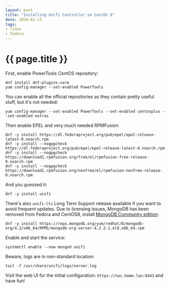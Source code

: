 ```yaml
---
layout: post
title: "Installing Unifi Controller on CentOS 8"
date: 2020-01-13
tags:
- linux
- fedora
---
```

{{ page.title }}
================

First, enable PowerTools CentOS repository:

    dnf install dnf-plugins-core
    yum config-manager --set-enabled PowerTools

You can enable all the official repositories as they contain pretty useful
stuff, but it's not needed:

    yum config-manager --set-enabled PowerTools --set-enabled centosplus --set-enabled extras

Then enable EPEL and very much needed RPMFusion:

    dnf -y install https://dl.fedoraproject.org/pub/epel/epel-release-latest-8.noarch.rpm
    dnf -y install --nogpgcheck https://dl.fedoraproject.org/pub/epel/epel-release-latest-8.noarch.rpm
    dnf -y install --nogpgcheck https://download1.rpmfusion.org/free/el/rpmfusion-free-release-8.noarch.rpm
    dnf -y install --nogpgcheck https://download1.rpmfusion.org/nonfree/el/rpmfusion-nonfree-release-8.noarch.rpm

And you guessed it:

    dnf -y install unifi

There's also `unifi-lts` Long Term Support release available if you want to
avoid frequent updates. Due to licensing issues, MongoDB has been removed from
Fedora and CentOS8, install [MongoDB Community
edition](https://www.mongodb.com/download-center/community):

    dnf -y install https://repo.mongodb.org/yum/redhat/8/mongodb-org/4.2/x86_64/RPMS/mongodb-org-server-4.2.2-1.el8.x86_64.rpm

Enable and start the service:

    systemctl enable --now mongod unifi

Beware, logs are in non-standard location:

    tail -f /usr/share/unifi/logs/server.log

Visit the web UI for the initial configuration: `https://nuc.home.lan:8443` and
have fun!
